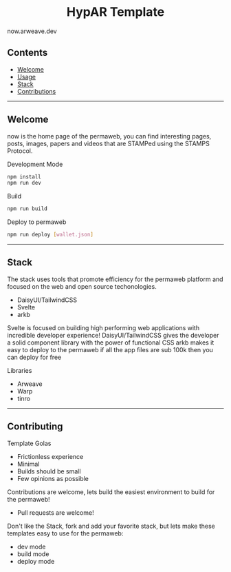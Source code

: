 <h1 align="center">HypAR Template</h1>
<p>now.arweave.dev</p>

## Contents

* [Welcome](#welcome)
* [Usage](#usage)
* [Stack](#stack)
* [Contributions](#contributions)

---

## Welcome

now is the home page of the permaweb, you can find interesting pages, posts, images, papers and videos that are STAMPed using the STAMPS Protocol.

Development Mode

``` sh
npm install
npm run dev
```

Build

``` sh
npm run build
```

Deploy to permaweb

``` sh
npm run deploy [wallet.json]
```

---

## Stack

The stack uses tools that promote efficiency for the permaweb platform and focused on the web and open source techonologies.

* DaisyUI/TailwindCSS 
* Svelte
* arkb

Svelte is focused on building high performing web applications with incredible developer experience!
DaisyUI/TailwindCSS gives the developer a solid component library with the power of functional CSS
arkb makes it easy to deploy to the permaweb if all the app files are sub 100k then you can deploy for free

Libraries

* Arweave
* Warp
* tinro

---

## Contributing 

Template Golas

* Frictionless experience
* Minimal
* Builds should be small
* Few opinions as possible

Contributions are welcome, lets build the easiest environment to build for the permaweb!

* Pull requests are welcome!

Don't like the Stack, fork and add your favorite stack, but lets make these templates easy to use for the permaweb:

* dev mode
* build mode
* deploy mode